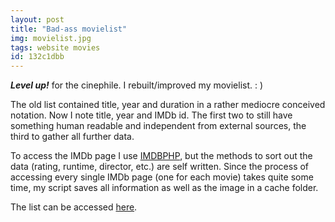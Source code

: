 ```yaml
---
layout: post
title: "Bad-ass movielist"
img: movielist.jpg
tags: website movies
id: 132c1dbb
---
```


***Level up!*** for the cinephile. I rebuilt/improved my movielist. : )

The old list contained title, year and duration in a rather mediocre conceived notation. Now I note title, year and IMDb id. The first two to still have something human readable and independent from external sources, the third to gather all further data.

To access the IMDb page I use [IMDBPHP](http://projects.izzysoft.de/trac/imdbphp), but the methods to sort out the data (rating, runtime, director, etc.) are self written. Since the process of accessing every single IMDb page (one for each movie) takes quite some time, my script saves all information as well as the image in a cache folder.

The list can be accessed [here](src/movielist/movies.php).